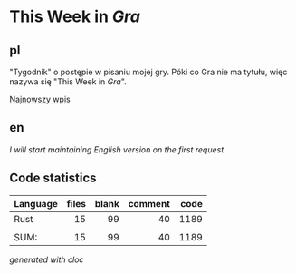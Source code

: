 # This Week in *Gra*
## pl
"Tygodnik" o postępie w pisaniu mojej gry.
Póki co Gra nie ma tytułu, więc nazywa się "This Week in *Gra*".

[Najnowszy wpis](2025-06-08_15.md)



## en
*I will start maintaining English version on the first request*

## Code statistics
Language|files|blank|comment|code
:-------|-------:|-------:|-------:|-------:
Rust|15|99|40|1189
||||
SUM:|15|99|40|1189

_generated with cloc_
